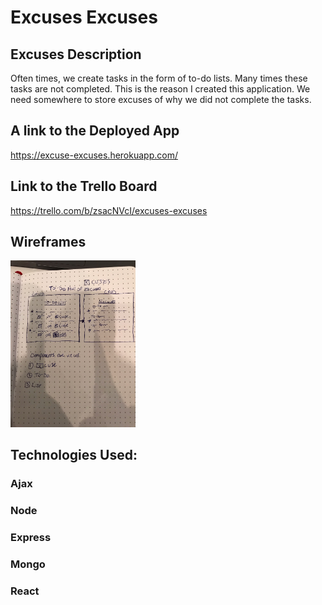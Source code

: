 # Excuses Excuses

## Excuses Description
Often times, we create tasks in the form of to-do lists. Many times these tasks are not completed. This is the reason I created this application. We need somewhere to store excuses of why we did not complete the tasks. 

## A link to the Deployed App
https://excuse-excuses.herokuapp.com/

## Link to the Trello Board
https://trello.com/b/zsacNVcI/excuses-excuses

## Wireframes
<img src="/client/src/images/wire.jpg" width=200>

## Technologies Used:
### Ajax
### Node
### Express
### Mongo
### React
